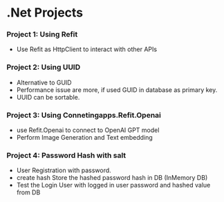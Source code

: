 # .Net Projects

### Project 1: Using Refit
- Use Refit as HttpClient to interact with other APIs

### Project 2: Using UUID
- Alternative to GUID
- Performance issue are more, if used GUID in database as primary key.
- UUID can be sortable.

### Project 3: Using Connetingapps.Refit.Openai
- use Refit.Openai to connect to OpenAI GPT model
- Perform Image Generation and Text embedding 

### Project 4: Password Hash with salt 
- User Registration with password. 
- create hash Store the hashed password hash in DB (InMemory DB)
- Test the Login User with logged in user password and hashed value from DB
  
